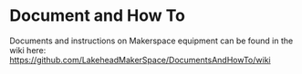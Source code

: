 # Document and How To

Documents and instructions on Makerspace equipment can be found in the wiki here:
https://github.com/LakeheadMakerSpace/DocumentsAndHowTo/wiki
